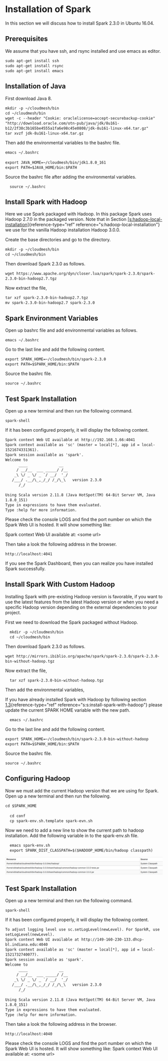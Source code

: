 # Installation of Spark

In this section we will discuss how to install Spark 2.3.0 in Ubuntu
16.04.

Prerequisites
------------

We assume that you have ssh, and rsync installed and use emacs as
editor.

    sudo apt-get install ssh
    sudo apt-get install rsync
    sudo apt-get install emacs

Installation of Java
--------------------

First download Java 8.

    mkdir -p ~/cloudmesh/bin
    cd ~/cloudmesh/bin
    wget -c --header "Cookie: oraclelicense=accept-securebackup-cookie" "http://download.oracle.com/otn-pub/java/jdk/8u161-b12/2f38c3b165be4555a1fa6e98c45e0808/jdk-8u161-linux-x64.tar.gz"
    tar xvzf jdk-8u161-linux-x64.tar.gz

Then add the environmental variables to the bashrc file.

    emacs ~/.bashrc

    export JAVA_HOME=~/cloudmesh/bin/jdk1.8.0_161
    export PATH=$JAVA_HOME/bin:$PATH

Source the bashrc file after adding the environmental variables.

      source ~/.bashrc

Install Spark with Hadoop
-------------------------

Here we use Spark packaged with Hadoop. In this package Spark uses
Hadoop 2.7.0 in the packaged version. Note that in
Section [\[s:hadoop-local-installation\]](#s:hadoop-local-installation){reference-type="ref"
reference="s:hadoop-local-installation"} we use for the vanilla Hadoop
installation Hadoop 3.0.0.

Create the base directories and go to the directory.

    mkdir -p ~/cloudmesh/bin
    cd ~/cloudmesh/bin

Then download Spark 2.3.0 as follows.

    wget https://www.apache.org/dyn/closer.lua/spark/spark-2.3.0/spark-2.3.0-bin-hadoop2.7.tgz

Now extract the file,

    tar xzf spark-2.3.0-bin-hadoop2.7.tgz
    mv spark-2.3.0-bin-hadoop2.7 spark-2.3.0

Spark Environment Variables
---------------------------

Open up bashrc file and add environmental variables as follows.

    emacs ~/.bashrc  

Go to the last line and add the following content.

    export SPARK_HOME=~/cloudmesh/bin/spark-2.3.0
    export PATH=$SPARK_HOME/bin:$PATH

Source the bashrc file.

    source ~/.bashrc

Test Spark Installation
-----------------------

Open up a new terminal and then run the following command.

    spark-shell

If it has been configured properly, it will display the following
content.

    Spark context Web UI available at http://192.168.1.66:4041
    Spark context available as 'sc' (master = local[*], app id = local-1521674331361).
    Spark session available as 'spark'.
    Welcome to
          ____              __
         / __/__  ___ _____/ /__
        _\ \/ _ \/ _ `/ __/  '_/
       /___/ .__/\_,_/_/ /_/\_\   version 2.3.0
          /_/
             
    Using Scala version 2.11.8 (Java HotSpot(TM) 64-Bit Server VM, Java 1.8.0_151)
    Type in expressions to have them evaluated.
    Type :help for more information.

Please check the console LOGS and find the port number on which the
Spark Web UI is hosted. It will show something like:

Spark context Web UI available at: \<some url\>

Then take a look the following address in the browser.

    http://localhost:4041

If you see the Spark Dashboard, then you can realize you have installed
Spark successfully.

Install Spark With Custom Hadoop
--------------------------------

Installing Spark with pre-existing Hadoop version is favorable, if you
want to use the latest features from the latest Hadoop version or when
you need a specific Hadoop version depending on the external
dependencies to your project.

First we need to download the Spark packaged without Hadoop.

      mkdir -p ~/cloudmesh/bin
      cd ~/cloudmesh/bin

Then download Spark 2.3.0 as follows.

    wget http://mirrors.ibiblio.org/apache/spark/spark-2.3.0/spark-2.3.0-bin-without-hadoop.tgz

Now extract the file,

      tar xzf spark-2.3.0-bin-without-hadoop.tgz  

Then add the environmental variables,

If you have already installed Spark with Hadoop by following section
[1.3](#s:s:install-spark-with-hadoop){reference-type="ref"
reference="s:s:install-spark-with-hadoop"} please update the current
SPARK HOME variable with the new path.

      emacs ~/.bashrc  

Go to the last line and add the following content.

    export SPARK_HOME=~/cloudmesh/bin/spark-2.3.0-bin-without-hadoop
    export PATH=$SPARK_HOME/bin:$PATH

Source the bashrc file.

    source ~/.bashrc

Configuring Hadoop
------------------

Now we must add the current Hadoop version that we are using for Spark.
Open up a new terminal and then run the following.

    cd $SPARK_HOME

      cd conf
      cp spark-env.sh.template spark-evn.sh

Now we need to add a new line to show the current path to hadoop
installation. Add the following variable in to the spark-env.sh file.

      emacs spark-env.sh
      export SPARK_DIST_CLASSPATH=$($HADOOP_HOME/bin/hadoop classpath)

![Spark Web UI - Hadoop Path](images/spark-hadoop.png)

Test Spark Installation
-----------------------

Open up a new terminal and then run the following command.

    spark-shell

If it has been configured properly, it will display the following
content.

    To adjust logging level use sc.setLogLevel(newLevel). For SparkR, use setLogLevel(newLevel).
    Spark context Web UI available at http://149-160-230-133.dhcp-bl.indiana.edu:4040
    Spark context available as 'sc' (master = local[*], app id = local-1521732740077).
    Spark session available as 'spark'.
    Welcome to
          ____              __
         / __/__  ___ _____/ /__
        _\ \/ _ \/ _ `/ __/  '_/
       /___/ .__/\_,_/_/ /_/\_\   version 2.3.0
          /_/
             
    Using Scala version 2.11.8 (Java HotSpot(TM) 64-Bit Server VM, Java 1.8.0_151)
    Type in expressions to have them evaluated.
    Type :help for more information.

Then take a look the following address in the browser.

    http://localhost:4040

Please check the console LOGS and find the port number on which the
Spark Web UI is hosted. It will show something like: Spark context Web
UI available at: \<some url\>
